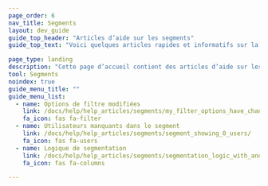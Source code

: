 ```yaml
---
page_order: 6
nav_title: Segments
layout: dev_guide
guide_top_header: "Articles d’aide sur les segments"
guide_top_text: "Voici quelques articles rapides et informatifs sur la logique de segmentation et les problèmes de filtrage. <br><br> Pour en savoir plus sur la façon d’utiliser la segmentation dans vos campagnes de Braze ou vos Canvas, reportez-vous à notre section <a href='/docs/user_guide/engagement_tools/segments'>Segments</a>."

page_type: landing
description: "Cette page d’accueil contient des articles d’aide sur les problèmes courants liés aux segments."
tool: Segments
noindex: true
guide_menu_title: ""
guide_menu_list:
  - name: Options de filtre modifiées
    link: /docs/help/help_articles/segments/my_filter_options_have_changed/
    fa_icon: fas fa-filter
  - name: Utilisateurs manquants dans le segment
    link: /docs/help/help_articles/segments/segment_showing_0_users/
    fa_icon: fas fa-users
  - name: Logique de segmentation
    link: /docs/help/help_articles/segments/segmentation_logic_with_and_or/
    fa_icon: fas fa-columns

---
```

